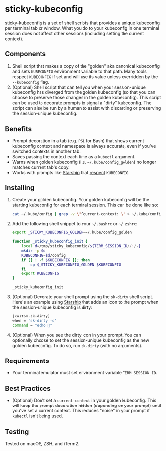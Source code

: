 # sticky-kubeconfig

sticky-kubeconfig is a set of shell scripts that provides a unique kubeconfig per terminal tab or window. What you do to your kubeconfig in one terminal session does not affect other sessions (including setting the current context).

## Components

1. Shell script that makes a copy of the "golden" aka canonical kubeconfig and sets `KUBECONFIG` environment variable to that path. Many tools respect `KUBECONFIG` if set and will use its value unless overridden by the `--kubeconfig` flag.
2. (Optional) Shell script that can tell you when your session-unique kubeconfig has diverged from the golden kubeconfig (so that you can choose to preserve those changes in the golden kubeconfig). This script can be used to decorate prompts to signal a "dirty" kubeconfig. The script can also be run by a human to assist with discarding or preserving the session-unique kubeconfig.

## Benefits

* Prompt decoration in a tab (e.g. `PS1` for Bash) that shows current kubeconfig context and namespace is always accurate, even if you've switched contexts in another tab.
* Saves passing the context each time as a `kubectl` argument.
* Warns when golden kubeconfig (i.e. `~/.kube/config_golden`) no longer matches current tab's copy.
* Works with prompts like [Starship](https://starship.rs/) that [respect](https://starship.rs/config/#kubernetes) `KUBECONFIG`.

## Installing

1. Create your golden kubeconfig. Your golden kubeconfig will be the starting kubeconfig for each terminal session. This can be done like so:

    ```sh
    cat ~/.kube/config | grep -v \"^current-context: \" > ~/.kube/config_golden
    ```
2. Add the following shell snippet to your `~/.bashrc` or `~/.zshrc`:

    ```sh
    export _STICKY_KUBECONFIG_GOLDEN=~/.kube/config_golden

    function _sticky_kubeconfig_init {
        local d=/tmp/sticky_kubeconfig/${TERM_SESSION_ID//:/-}
        mkdir -p $d
        KUBECONFIG=$d/config
        if [[ ! -f $KUBECONFIG ]]; then
            cp $_STICKY_KUBECONFIG_GOLDEN $KUBECONFIG
        fi
        export KUBECONFIG
    }

    _sticky_kubeconfig_init
    ```
3. (Optional) Decorate your shell prompt using the `sk-dirty` shell script. Here's an example using [Starship](https://starship.rs/) that adds an icon to the prompt when the session-unique kubeconfig is dirty:

    ```sh
    [custom.sk-dirty]
    when = 'sk-dirty -q'
    command = "echo 💾"
    ```
4. (Optional) When you see the dirty icon in your prompt. You can optionally choose to set the session-unique kubeconfig as the new golden kubeconfig. To do so, run `sk-dirty` (with no arguments).

## Requirements

* Your terminal emulator must set environment variable `TERM_SESSION_ID`.

## Best Practices

* (Optional) Don't set a `current-context` in your golden kubeconfig. This will keep the prompt decoration hidden (depending on your prompt) until you've set a current context. This reduces "noise" in your prompt if `kubectl` isn't being used.

## Testing

Tested on macOS, ZSH, and iTerm2.
